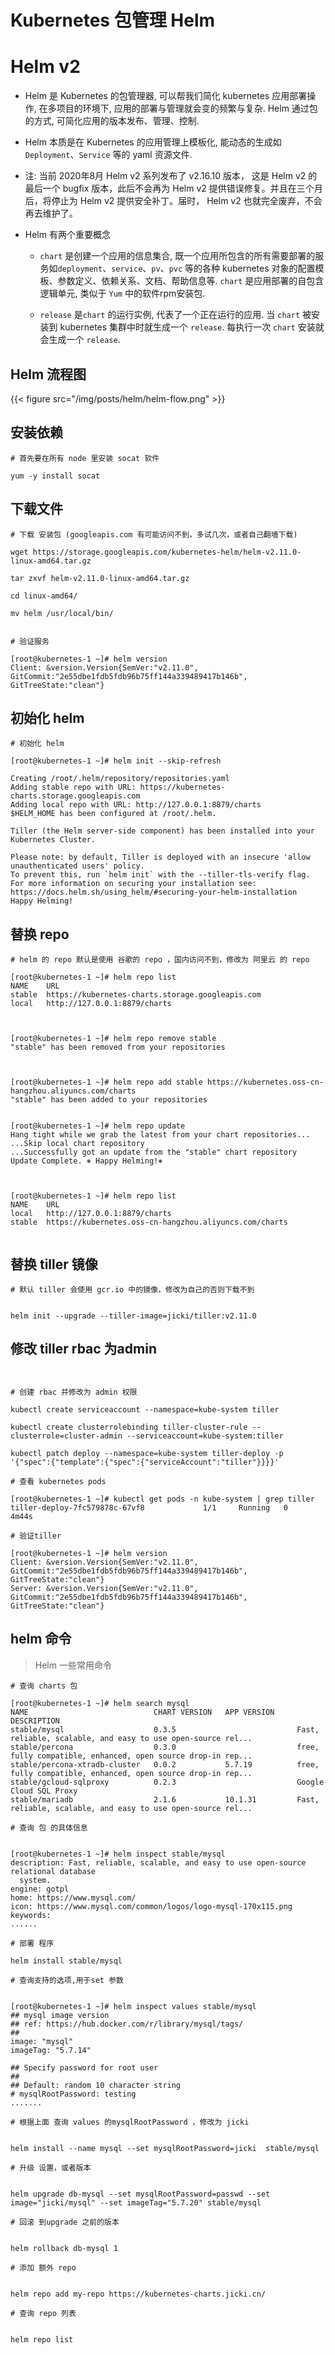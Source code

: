 # Kubernetes 包管理 Helm



# Helm v2

*  Helm 是 Kubernetes 的包管理器, 可以帮我们简化 kubernetes 应用部署操作, 在多项目的环境下, 应用的部署与管理就会变的频繁与复杂. Helm 通过包的方式, 可简化应用的版本发布、管理、控制.  


* Helm 本质是在 Kubernetes 的应用管理上模板化, 能动态的生成如`Deployment`、`Service` 等的 yaml 资源文件.


* 注: 当前 2020年8月 Helm v2 系列发布了 v2.16.10 版本， 这是 Helm v2 的最后一个 bugfix 版本，此后不会再为 Helm v2 提供错误修复。并且在三个月后，将停止为 Helm v2 提供安全补丁。届时， Helm v2 也就完全废弃，不会再去维护了。 



* Helm 有两个重要概念

  * `chart` 是创建一个应用的信息集合, 既一个应用所包含的所有需要部署的服务如`deployment`、`service`、`pv`、`pvc` 等的各种 kubernetes 对象的配置模板、参数定义、依赖关系、文档、帮助信息等. `chart` 是应用部署的自包含逻辑单元, 类似于 `Yum` 中的软件rpm安装包. 

  * `release` 是`chart` 的运行实例, 代表了一个正在运行的应用. 当 `chart` 被安装到 kubernetes 集群中时就生成一个 `release`. 每执行一次 `chart` 安装就会生成一个 `release`.  




## Helm 流程图


{{< figure src="/img/posts/helm/helm-flow.png" >}}





## 安装依赖

```
# 首先要在所有 node 里安装 socat 软件

yum -y install socat

```


## 下载文件

```
# 下载 安装包 (googleapis.com 有可能访问不到，多试几次，或者自己翻墙下载)

wget https://storage.googleapis.com/kubernetes-helm/helm-v2.11.0-linux-amd64.tar.gz

tar zxvf helm-v2.11.0-linux-amd64.tar.gz 

cd linux-amd64/

mv helm /usr/local/bin/


# 验证服务

[root@kubernetes-1 ~]# helm version
Client: &version.Version{SemVer:"v2.11.0", GitCommit:"2e55dbe1fdb5fdb96b75ff144a339489417b146b", GitTreeState:"clean"}

```


## 初始化 helm

```
# 初始化 helm

[root@kubernetes-1 ~]# helm init --skip-refresh

Creating /root/.helm/repository/repositories.yaml 
Adding stable repo with URL: https://kubernetes-charts.storage.googleapis.com 
Adding local repo with URL: http://127.0.0.1:8879/charts 
$HELM_HOME has been configured at /root/.helm.

Tiller (the Helm server-side component) has been installed into your Kubernetes Cluster.

Please note: by default, Tiller is deployed with an insecure 'allow unauthenticated users' policy.
To prevent this, run `helm init` with the --tiller-tls-verify flag.
For more information on securing your installation see: https://docs.helm.sh/using_helm/#securing-your-helm-installation
Happy Helming!

```


## 替换 repo

```
# helm 的 repo 默认是使用 谷歌的 repo ，国内访问不到，修改为 阿里云 的 repo

[root@kubernetes-1 ~]# helm repo list
NAME    URL                                             
stable  https://kubernetes-charts.storage.googleapis.com
local   http://127.0.0.1:8879/charts 



[root@kubernetes-1 ~]# helm repo remove stable
"stable" has been removed from your repositories



[root@kubernetes-1 ~]# helm repo add stable https://kubernetes.oss-cn-hangzhou.aliyuncs.com/charts
"stable" has been added to your repositories


[root@kubernetes-1 ~]# helm repo update
Hang tight while we grab the latest from your chart repositories...
...Skip local chart repository
...Successfully got an update from the "stable" chart repository
Update Complete. ⎈ Happy Helming!⎈ 



[root@kubernetes-1 ~]# helm repo list
NAME    URL                                                   
local   http://127.0.0.1:8879/charts                          
stable  https://kubernetes.oss-cn-hangzhou.aliyuncs.com/charts


```


## 替换 tiller 镜像

```
# 默认 tiller 会使用 gcr.io 中的镜像，修改为自己的否则下载不到


helm init --upgrade --tiller-image=jicki/tiller:v2.11.0

```




## 修改 tiller rbac 为admin

```


# 创建 rbac 并修改为 admin 权限

kubectl create serviceaccount --namespace=kube-system tiller

kubectl create clusterrolebinding tiller-cluster-rule --clusterrole=cluster-admin --serviceaccount=kube-system:tiller

kubectl patch deploy --namespace=kube-system tiller-deploy -p '{"spec":{"template":{"spec":{"serviceAccount":"tiller"}}}}'

```



```
# 查看 kubernetes pods

[root@kubernetes-1 ~]# kubectl get pods -n kube-system | grep tiller
tiller-deploy-7fc579878c-67vf8             1/1     Running   0          4m44s

```



```
# 验证tiller

[root@kubernetes-1 ~]# helm version
Client: &version.Version{SemVer:"v2.11.0", GitCommit:"2e55dbe1fdb5fdb96b75ff144a339489417b146b", GitTreeState:"clean"}
Server: &version.Version{SemVer:"v2.11.0", GitCommit:"2e55dbe1fdb5fdb96b75ff144a339489417b146b", GitTreeState:"clean"}

```



## helm 命令

> Helm 一些常用命令


```
# 查询 charts 包

[root@kubernetes-1 ~]# helm search mysql
NAME                            CHART VERSION   APP VERSION     DESCRIPTION                                                 
stable/mysql                    0.3.5                           Fast, reliable, scalable, and easy to use open-source rel...
stable/percona                  0.3.0                           free, fully compatible, enhanced, open source drop-in rep...
stable/percona-xtradb-cluster   0.0.2           5.7.19          free, fully compatible, enhanced, open source drop-in rep...
stable/gcloud-sqlproxy          0.2.3                           Google Cloud SQL Proxy                                      
stable/mariadb                  2.1.6           10.1.31         Fast, reliable, scalable, and easy to use open-source rel...
```


```
# 查询 包 的具体信息


[root@kubernetes-1 ~]# helm inspect stable/mysql
description: Fast, reliable, scalable, and easy to use open-source relational database
  system.
engine: gotpl
home: https://www.mysql.com/
icon: https://www.mysql.com/common/logos/logo-mysql-170x115.png
keywords:
......

```


```
# 部署 程序

helm install stable/mysql
```



```
# 查询支持的选项,用于set 参数


[root@kubernetes-1 ~]# helm inspect values stable/mysql
## mysql image version
## ref: https://hub.docker.com/r/library/mysql/tags/
##
image: "mysql"
imageTag: "5.7.14"

## Specify password for root user
##
## Default: random 10 character string
# mysqlRootPassword: testing
.......

```

```
# 根据上面 查询 values 的mysqlRootPassword ，修改为 jicki


helm install --name mysql --set mysqlRootPassword=jicki  stable/mysql
````


```
# 升级 设置，或者版本


helm upgrade db-mysql --set mysqlRootPassword=passwd --set image="jicki/mysql" --set imageTag="5.7.20" stable/mysql

```

```
# 回滚 到upgrade 之前的版本


helm rollback db-mysql 1

```


```
# 添加 额外 repo


helm repo add my-repo https://kubernetes-charts.jicki.cn/

```


```
# 查询 repo 列表


helm repo list
```

